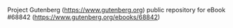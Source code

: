 Project Gutenberg (https://www.gutenberg.org) public repository for
eBook #68842 (https://www.gutenberg.org/ebooks/68842)
